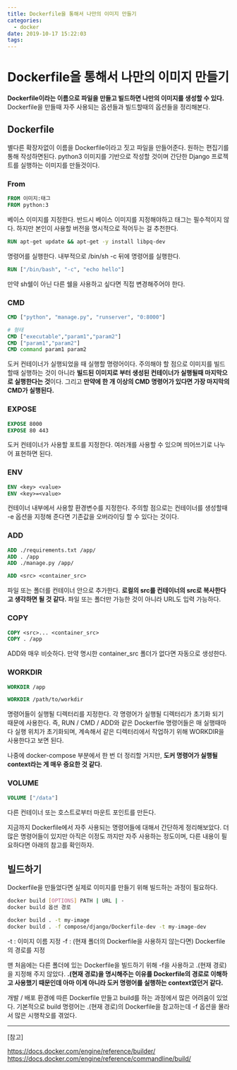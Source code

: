 ```yaml
---
title: Dockerfile을 통해서 나만의 이미지 만들기
categories:
  - docker
date: 2019-10-17 15:22:03
tags:
---
```


# Dockerfile을 통해서 나만의 이미지 만들기

**Dockerfile이라는 이름으로 파일을 만들고 빌드하면 나만의 이미지를 생성할 수 있다.** Dockerfile을 만들때 자주 사용되는 옵션들과 빌드할때의 옵션들을 정리해본다.

## Dockerfile

별다른 확장자없이 이름을 Dockerfile이라고 짓고 파일을 만들어준다. 원하는 편집기를 통해 작성하면된다. python3 이미지를 기반으로 작성할 것이며 간단한 Django 프로젝트를 실행하는 이미지를 만들것이다.

### From 

~~~Dockerfile
FROM 이미지:태그
FROM python:3
~~~

베이스 이미지를 지정한다. 반드시 베이스 이미지를 지정해야하고 태그는 필수적이지 않다. 하지만 본인이 사용할 버전을 명시적으로 적어두는 걸 추천한다.

~~~Dockerfile
RUN apt-get update && apt-get -y install libpq-dev
~~~

명령어를 실행한다. 내부적으로 /bin/sh -c 뒤에 명령어를 실행한다. 

~~~Dockerfile
RUN ["/bin/bash", "-c", "echo hello"]
~~~

만약 sh쉘이 아닌 다른 쉘을 사용하고 싶다면 직접 변경해주어야 한다.

### CMD

~~~Dockerfile
CMD ["python", "manage.py", "runserver", "0:8000"]

# 형태
CMD ["executable","param1","param2"]
CMD ["param1","param2"]
CMD command param1 param2
~~~

도커 컨테이너가 실행되었을 때 실행할 명령어이다. 주의해야 할 점으로 이미지를 빌드할때 실행하는 것이 아니라 **빌드된 이미지로 부터 생성된 컨테이너가 실행될때 마지막으로 실행한다는 것**이다. 그리고 **만약에 한 개 이상의 CMD 명령어가 있다면 가장 마지막의 CMD가 실행된다.**

### EXPOSE

~~~Dockerfile
EXPOSE 8000
EXPOSE 80 443
~~~

도커 컨테이너가 사용할 포트를 지정한다. 여러개를 사용할 수 있으며 띄어쓰기로 나누어 표현하면 된다.

### ENV

~~~Dockerfile
ENV <key> <value>
ENV <key>=<value>
~~~

컨테이너 내부에서 사용할 환경변수를 지정한다. 주의할 점으로는 컨테이너를 생성할때 -e 옵션을 지정해 준다면 기존값을 오버라이딩 할 수 있다는 것이다. 

### ADD

~~~Dockerfile
ADD ./requirements.txt /app/
ADD . /app
ADD ./manage.py /app/

ADD <src> <container_src>
~~~

파일 또는 폴더를 컨테이너 안으로 추가한다. **로컬의 src를 컨테이너의 src로 복사한다고 생각하면 될 것 같다.** 파일 또는 폴더만 가능한 것이 아니라 URL도 입력 가능하다.

### COPY

~~~Dockerfile
COPY <src>... <container_src>
COPY . /app
~~~

ADD와 매우 비슷하다. 만약 명시한 container_src 폴더가 없다면 자동으로 생성한다.

### WORKDIR

~~~Dockerfile
WORKDIR /app

WORKDIR /path/to/workdir
~~~

명령어들이 실행될 디렉터리를 지정한다. 각 명령어가 실행될 디렉터리가 초기화 되기 때문에 사용한다. 즉, RUN / CMD / ADD와 같은 Dockerfile 명령어들은 매 실행때마다 실행 위치가 초기화되며, 계속해서 같은 디렉터리에서 작업하기 위해 WORKDIR을 사용한다고 보면 된다.

나중에 docker-compose 부분에서 한 번 더 정리할 거지만, **도커 명령어가 실행될 context라는 게 매우 중요한 것 같다.**

### VOLUME

~~~Dockerfile
VOLUME ["/data"]
~~~

다른 컨테이너 또는 호스트로부터 마운트 포인트를 만든다.



지금까지 Dockerfile에서 자주 사용되는 명령어들에 대해서 간단하게 정리해보았다. 더 많은 명령어들이 있지만 아직은 이정도 까지만 자주 사용하는 정도이며, 다른 내용이 필요하다면 아래의 참고를 확인하자.


## 빌드하기

Dockerfile을 만들었다면 실제로 이미지를 만들기 위해 빌드하는 과정이 필요하다.

~~~sh
docker build [OPTIONS] PATH | URL | -
docker build 옵션 경로

docker build . -t my-image
docker build . -f compose/django/Dockerfile-dev -t my-image-dev
~~~

-t : 이미지 이름 지정
-f : (현재 폴더의 Dockerfile을 사용하지 않는다면) Dockerfile의 경로를 지정

맨 처음에는 다른 폴더에 있는 Dockerfile을 빌드하기 위해 -f을 사용하고 .(현재 경로)을 지정해 주지 않았다. **.(현재 경로)을 명시해주는 이유를 Dockerfile의 경로로 이해하고 사용했기 때문인데 아마 이게 아니라 도커 명령어를 실행하는 context였던거 같다.**

개발 / 배포 환경에 따른 Dockerfile 만들고 build를 하는 과정에서 많은 어려움이 있었다. 기본적으로 build 명령어는 .(현재 경로)의 Dockerfile을 참고하는데 -f 옵션을 몰라서 많은 시행착오를 겪었다.


<hr>
[참고]

<https://docs.docker.com/engine/reference/builder/>
<https://docs.docker.com/engine/reference/commandline/build/>